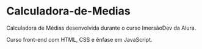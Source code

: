 # Calculadora-de-Medias

Calculadora de Médias desenvolvida durante o curso ImersãoDev da Alura.

Curso front-end com HTML, CSS e ênfase em JavaScript.

